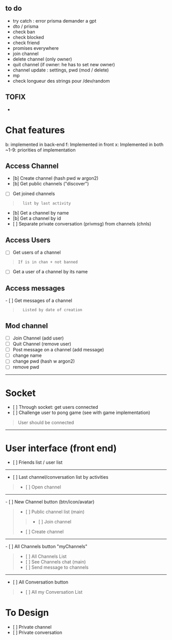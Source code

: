 
## to do
- try catch : error prisma demander a gpt
- dto / prisma
- check ban
- check blocked
- check friend
- promises everywhere
- join channel
- delete channel (only owner)
- quit channel (if owner: he has to set new owner)
- channel update : settings, pwd (mod / delete)
- mp
- check longueur des strings pour /dev/random


## TOFIX
- 




# Chat features

b: implemented in back-end
f: Implemented in front
x: Implemented in both
~1-9: priorities of implementation

## Access Channel
- [b] Create channel (hash pwd w argon2)
- [b] Get public channels ("discover")
- [ ] Get joined channels
>		list by last activity
- [b] Get a channel by name
- [b] Get a channel by id
- [ ] Separate private conversation (privmsg) from channels (chnls)
## Access Users
- [ ] Get users of a channel
>	  If is in chan + not banned
- [ ] Get a user of a channel by its name
## Access messages
- [ ] Get messages of a channel 
>		Listed by date of creation

## Mod channel
- [ ] Join Channel (add user)
- [ ] Quit Channel (remove user)
- [ ] Post message on a channel (add message)
- [ ] change name 
- [ ] change pwd (hash w argon2)
- [ ] remove pwd

_____________________________________































# Socket
- [ ] Through socket: get users connected
- [ ] Challenge user to pong game (see with game implementation)
>	User should be connected

----

# User interface (front end)

- [ ] Friends list / user list
---
- [ ] Last channel/conversation list by activities
> - [ ] Open channel

---

- [ ] New Channel button (btn/icon/avatar)
> - [ ] Public channel list  (main)
> > - [ ] Join channel
> - [ ] Create channel
---
- [ ] All Channels button "myChannels"
> - [ ] All Channels List 
> - [ ] See Channels chat (main)
> - [ ] Send message to channels
---
- [ ] All Conversation button
> - [ ] All my Conversation List


# To Design
- [ ] Private channel
- [ ] Private conversation